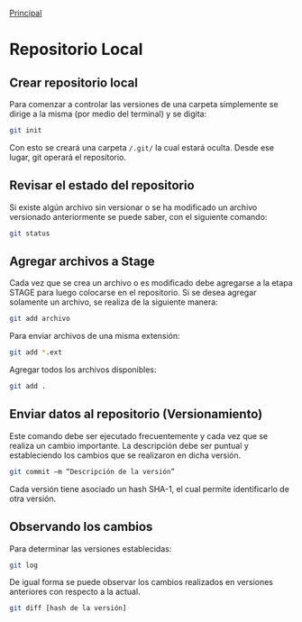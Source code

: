 [Principal](https://github.com/UNAH-SISTEMAS/2018-1PAC-IS410)

# Repositorio Local
## Crear repositorio local
Para comenzar a controlar las versiones de una carpeta simplemente se dirige a la misma (por medio del terminal) y se digita:
```bash
git init
```
Con esto se creará una carpeta `/.git/` la cual estará oculta. Desde ese lugar, git operará el repositorio.

## Revisar el estado del repositorio
Si existe algún archivo sin versionar o se ha modificado un archivo versionado anteriormente se puede saber, con el siguiente comando:
```bash
git status
```

## Agregar archivos a Stage
Cada vez que se crea un archivo o es modificado debe agregarse a la etapa STAGE para luego colocarse en el repositorio.
Si se desea agregar solamente un archivo, se realiza de la siguiente manera:
```bash
git add archivo
```
Para enviar archivos de una misma extensión:
```bash
git add *.ext
```

Agregar todos los archivos disponibles:
```bash
git add .
```

## Enviar datos al repositorio (Versionamiento)
Este comando debe ser ejecutado frecuentemente y cada vez que se realiza un cambio importante. 
La descripción debe ser puntual y estableciendo los cambios que se realizaron en dicha versión.
```bash
git commit –m “Descripción de la versión”
```
Cada versión tiene asociado un hash SHA-1, el cual permite identificarlo de otra versión.

## Observando los cambios
Para determinar las versiones establecidas:
```bash
git log
```

De igual forma se puede observar los cambios realizados en versiones anteriores con respecto a la actual.
```bash
git diff [hash de la versión]
```